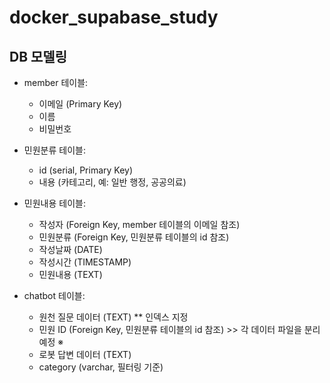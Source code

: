 # docker_supabase_study


## DB 모델링
+ member 테이블:
  - 이메일 (Primary Key)
  - 이름
  - 비밀번호

+ 민원분류 테이블:
  - id (serial, Primary Key)
  - 내용 (카테고리, 예: 일반 행정, 공공의료)

+ 민원내용 테이블:
  - 작성자 (Foreign Key, member 테이블의 이메일 참조)
  - 민원분류 (Foreign Key, 민원분류 테이블의 id 참조)
  - 작성날짜 (DATE)
  - 작성시간 (TIMESTAMP)
  - 민원내용 (TEXT) 

+ chatbot 테이블:
  - 원천 질문 데이터 (TEXT) ** 인덱스 지정
  - 민원 ID (Foreign Key, 민원분류 테이블의 id 참조) >> 각 데이터 파일을 분리 예정 ※
  - 로봇 답변 데이터 (TEXT)
  - category (varchar, 필터링 기준)
